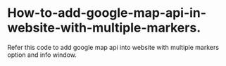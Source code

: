 # How-to-add-google-map-api-in-website-with-multiple-markers.
Refer this code to add google map api into website with multiple markers option and info window.
